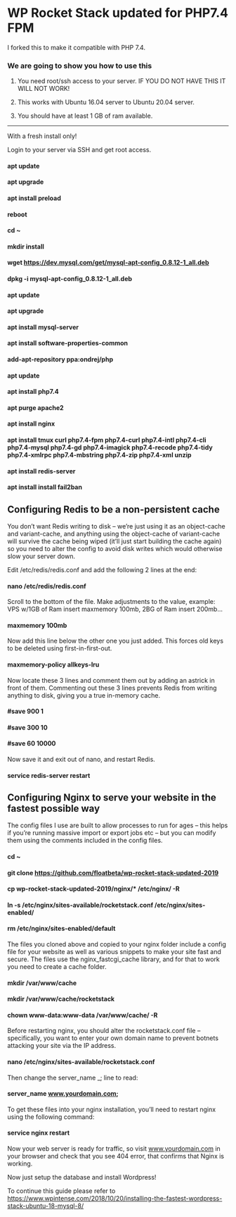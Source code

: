# WP Rocket Stack updated for PHP7.4 FPM
I forked this to make it compatible with PHP 7.4.

### We are going to show you how to use this

1. You need root/ssh access to your server. IF YOU DO NOT HAVE THIS IT WILL NOT WORK!

2. This works with Ubuntu 16.04 server to Ubuntu 20.04 server.

3. You should have at least 1 GB of ram available.

------------------------------------------------------------------------------------------------------------------

With a fresh install only!

Login to your server via SSH and get root access.

#### apt update
#### apt upgrade
#### apt install preload
#### reboot
#### cd ~
#### mkdir install
#### wget https://dev.mysql.com/get/mysql-apt-config_0.8.12-1_all.deb
#### dpkg -i mysql-apt-config_0.8.12-1_all.deb
#### apt update
#### apt upgrade
#### apt install mysql-server
#### apt install software-properties-common
#### add-apt-repository ppa:ondrej/php
#### apt update
#### apt install php7.4
#### apt purge apache2
#### apt install nginx
#### apt install tmux curl php7.4-fpm php7.4-curl php7.4-intl php7.4-cli php7.4-mysql php7.4-gd php7.4-imagick php7.4-recode php7.4-tidy php7.4-xmlrpc php7.4-mbstring php7.4-zip php7.4-xml unzip

#### apt install redis-server
#### apt install install fail2ban

## Configuring Redis to be a non-persistent cache

You don’t want Redis writing to disk – we’re just using it as an object-cache and variant-cache, and anything using the object-cache of variant-cache will survive the cache being wiped (it’ll just start building the cache again) so you need to alter the config to avoid disk writes which would otherwise slow your server down.

Edit /etc/redis/redis.conf and add the following 2 lines at the end:

#### nano /etc/redis/redis.conf

Scroll to the bottom of the file.
Make adjustments to the value, example: VPS w/1GB of Ram insert maxmemory 100mb, 2BG of Ram insert 200mb...

#### maxmemory 100mb

Now add this line below the other one you just added. This forces old keys to be deleted using first-in-first-out.

#### maxmemory-policy allkeys-lru

Now locate these 3 lines and comment them out by adding an astrick in front of them.
Commenting out these 3 lines prevents Redis from writing anything to disk, giving you a true in-memory cache.

#### #save 900 1
#### #save 300 10
#### #save 60 10000

Now save it and exit out of nano, and restart Redis.

#### service redis-server restart

## Configuring Nginx to serve your website in the fastest possible way

The config files I use are built to allow processes to run for ages – this helps if you’re running massive import or export jobs etc – but you can modify them using the comments included in the config files.

#### cd ~
#### git clone https://github.com/floatbeta/wp-rocket-stack-updated-2019
#### cp wp-rocket-stack-updated-2019/nginx/* /etc/nginx/ -R
#### ln -s /etc/nginx/sites-available/rocketstack.conf /etc/nginx/sites-enabled/
#### rm /etc/nginx/sites-enabled/default

The files you cloned above and copied to your nginx folder include a config file for your website as well as various snippets to make your site fast and secure. The files use the nginx_fastcgi_cache library, and for that to work you need to create a cache folder.

#### mkdir /var/www/cache
#### mkdir /var/www/cache/rocketstack
#### chown www-data:www-data /var/www/cache/ -R

Before restarting nginx, you should alter the rocketstack.conf file – specifically, you want to enter your own domain name to prevent botnets attacking your site via the IP address.

#### nano /etc/nginx/sites-available/rocketstack.conf

Then change the server_name _; line to read:

#### server_name www.yourdomain.com;

To get these files into your nginx installation, you’ll need to restart nginx using the following command:

#### service nginx restart

Now your web server is ready for traffic, so visit www.yourdomain.com in your browser and check that you see 404 error, that confirms that Nginx is working.

Now just setup the database and install Wordpress!

To continue this guide please refer to https://www.wpintense.com/2018/10/20/installing-the-fastest-wordpress-stack-ubuntu-18-mysql-8/


